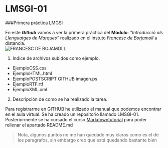 # LMSGI-01

###Primera práctica LMGSI

En este **_Github_** vamos a ver la primera práctica del **Módulo**: _"Introducció als Llenguatges de Marques"_ realizado en el instuto [_Francesc de Borjamoll_](http://www.iesfbmoll.org/) a distancia.  
![FRANCESC DE BOJAMOLL](http://www.iesfbmoll.org/wp-content/uploads/2013/11/logo_ies_wp1.png)

 1. Indice de archivos subidos como ejemplo.  
  * EjemploCSS.css  
  * EjemploHTML.html  
  * EjemploPOSTSCRIPT GITHUB imagen.ps  
  * EjemploRTF.rtf  
  * EjemploXML.xml  
 
 2. Descripción de como se ha realizado la tarea.
 
Para registrarme en GITHUB he utilizado el manual que podemos encontrar en el aula virtual. Se ha creado un repositorio llamado LMSGI-01. Posteriormente se ha cursado el curso [Markdowntutorial](http://www.markdowntutorial.com/) para poder rellenar el apartado README.md
> Nota, algunos puntos no me han quedado muy claros como es el de los paragrafos, sin embargo creo que está  quedando bastante bién
